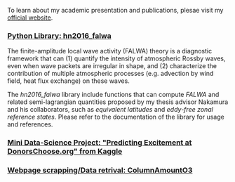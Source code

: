 To learn about my academic presentation and publications, plesae visit my [official website](http://home.uchicago.edu/~csyhuang/).

### [Python Library: hn2016_falwa](http://github.com/csyhuang/hn2016_falwa)

The finite-amplitude local wave activity (FALWA) theory is a diagnostic framework that can (1) quantify the intensity of atmospheric Rossby waves, even when wave packets are irregular in shape, and (2) characterize the contribution of multiple atmospheric processes (e.g. advection by wind field, heat flux exchange) on these waves.

The *hn2016_falwa* library include functions that can compute *FALWA* and related semi-lagrangian quantities proposed by my thesis advisor Nakamura and his collaborators, such as *equivalent latitudes* and *eddy-free zonal reference states*. Please refer to the documentation of the library for usage and references.

### [Mini Data-Science Project: "Predicting Excitement at DonorsChoose.org" from Kaggle](http://github.com/csyhuang/DSaPP_RA_Project)


### [Webpage scrapping/Data retrival: ColumnAmountO3](https://github.com/csyhuang/ColumnAmountO3)
